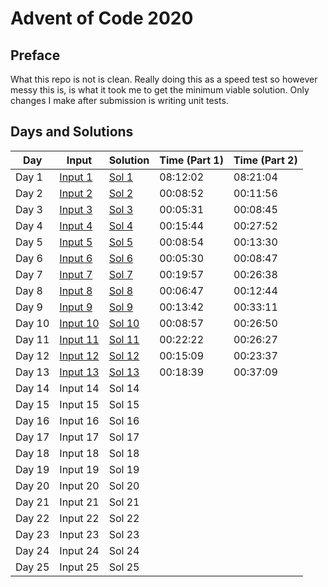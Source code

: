 # Advent of Code 2020

## Preface

What this repo is not is clean. 
Really doing this as a speed test so however messy this is, is what it took me to get the minimum viable solution. Only changes I make after submission is writing unit tests.

## Days and Solutions
| Day    | Input | Solution | Time (Part 1) | Time (Part 2) |
| ------ | ----- | -------- | ------------- | ------------- | 
| Day 1  | [Input 1](https://github.com/sirNikolai/AdventOfCode2020/blob/master/src/main/resources/Day1.txt)   | [Sol 1](https://github.com/sirNikolai/AdventOfCode2020/blob/master/src/main/java/io/github/sirnikolai/days/Day1.java)   | 08:12:02 | 08:21:04 | 
| Day 2  | [Input 2](https://github.com/sirNikolai/AdventOfCode2020/blob/master/src/main/resources/Day2.txt)   | [Sol 2](https://github.com/sirNikolai/AdventOfCode2020/blob/master/src/main/java/io/github/sirnikolai/days/Day2.java)   | 00:08:52 | 00:11:56 | 
| Day 3  | [Input 3](https://github.com/sirNikolai/AdventOfCode2020/blob/master/src/main/resources/Day3.txt)   | [Sol 3](https://github.com/sirNikolai/AdventOfCode2020/blob/master/src/main/java/io/github/sirnikolai/days/Day3.java)   | 00:05:31 | 00:08:45 |
| Day 4  | [Input 4](https://github.com/sirNikolai/AdventOfCode2020/blob/master/src/main/resources/Day4.txt)   | [Sol 4](https://github.com/sirNikolai/AdventOfCode2020/blob/master/src/main/java/io/github/sirnikolai/days/Day4.java)   | 00:15:44 | 00:27:52 |
| Day 5  | [Input 5](https://github.com/sirNikolai/AdventOfCode2020/blob/master/src/main/resources/Day5.txt)   | [Sol 5](https://github.com/sirNikolai/AdventOfCode2020/blob/master/src/main/java/io/github/sirnikolai/days/Day5.java)   | 00:08:54 | 00:13:30 |
| Day 6  | [Input 6](https://github.com/sirNikolai/AdventOfCode2020/blob/master/src/main/resources/Day6.txt)   | [Sol 6](https://github.com/sirNikolai/AdventOfCode2020/blob/master/src/main/java/io/github/sirnikolai/days/Day6.java)   | 00:05:30 | 00:08:47 | 
| Day 7  | [Input 7](https://github.com/sirNikolai/AdventOfCode2020/blob/master/src/main/resources/Day7.txt)   | [Sol 7](https://github.com/sirNikolai/AdventOfCode2020/blob/master/src/main/java/io/github/sirnikolai/days/Day7.java)   | 00:19:57 | 00:26:38 | 
| Day 8  | [Input 8](https://github.com/sirNikolai/AdventOfCode2020/blob/master/src/main/resources/Day8.txt)   | [Sol 8](https://github.com/sirNikolai/AdventOfCode2020/blob/master/src/main/java/io/github/sirnikolai/days/Day8.java)   | 00:06:47 | 00:12:44 |  
| Day 9  | [Input 9](https://github.com/sirNikolai/AdventOfCode2020/blob/master/src/main/resources/Day9.txt)   | [Sol 9](https://github.com/sirNikolai/AdventOfCode2020/blob/master/src/main/java/io/github/sirnikolai/days/Day9.java)   | 00:13:42 | 00:33:11 |  
| Day 10 | [Input 10](https://github.com/sirNikolai/AdventOfCode2020/blob/master/src/main/resources/Day10.txt) | [Sol 10](https://github.com/sirNikolai/AdventOfCode2020/blob/master/src/main/java/io/github/sirnikolai/days/Day10.java) | 00:08:57 | 00:26:50 | 
| Day 11 | [Input 11](https://github.com/sirNikolai/AdventOfCode2020/blob/master/src/main/resources/Day11.txt) | [Sol 11](https://github.com/sirNikolai/AdventOfCode2020/blob/master/src/main/java/io/github/sirnikolai/days/Day11.java) | 00:22:22 | 00:26:27 |
| Day 12 | [Input 12](https://github.com/sirNikolai/AdventOfCode2020/blob/master/src/main/resources/Day12.txt) | [Sol 12](https://github.com/sirNikolai/AdventOfCode2020/blob/master/src/main/java/io/github/sirnikolai/days/Day12.java) | 00:15:09 | 00:23:37 |
| Day 13 | [Input 13](https://github.com/sirNikolai/AdventOfCode2020/blob/master/src/main/resources/Day13.txt) | [Sol 13](https://github.com/sirNikolai/AdventOfCode2020/blob/master/src/main/java/io/github/sirnikolai/days/Day13.java) | 00:18:39 | 00:37:09 |
| Day 14 | Input 14 | Sol 14 |               |               |
| Day 15 | Input 15 | Sol 15 |               |               |
| Day 16 | Input 16 | Sol 16 |               |               | 
| Day 17 | Input 17 | Sol 17 |               |               |
| Day 18 | Input 18 | Sol 18 |               |               |
| Day 19 | Input 19 | Sol 19 |               |               |
| Day 20 | Input 20 | Sol 20 |               |               |
| Day 21 | Input 21 | Sol 21 |               |               | 
| Day 22 | Input 22 | Sol 22 |               |               |
| Day 23 | Input 23 | Sol 23 |               |               |
| Day 24 | Input 24 | Sol 24 |               |               |
| Day 25 | Input 25 | Sol 25 |               |               |
